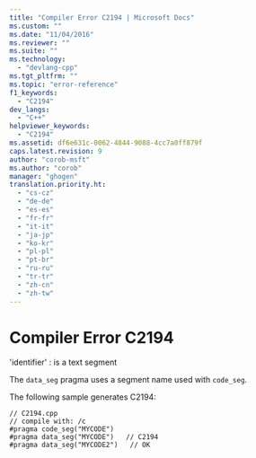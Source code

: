 ```yaml
---
title: "Compiler Error C2194 | Microsoft Docs"
ms.custom: ""
ms.date: "11/04/2016"
ms.reviewer: ""
ms.suite: ""
ms.technology: 
  - "devlang-cpp"
ms.tgt_pltfrm: ""
ms.topic: "error-reference"
f1_keywords: 
  - "C2194"
dev_langs: 
  - "C++"
helpviewer_keywords: 
  - "C2194"
ms.assetid: df6e631c-0062-4844-9088-4cc7a0ff879f
caps.latest.revision: 9
author: "corob-msft"
ms.author: "corob"
manager: "ghogen"
translation.priority.ht: 
  - "cs-cz"
  - "de-de"
  - "es-es"
  - "fr-fr"
  - "it-it"
  - "ja-jp"
  - "ko-kr"
  - "pl-pl"
  - "pt-br"
  - "ru-ru"
  - "tr-tr"
  - "zh-cn"
  - "zh-tw"
---
```

# Compiler Error C2194
'identifier' : is a text segment  
  
 The `data_seg` pragma uses a segment name used with `code_seg`.  
  
 The following sample generates C2194:  
  
```  
// C2194.cpp  
// compile with: /c  
#pragma code_seg("MYCODE")  
#pragma data_seg("MYCODE")   // C2194  
#pragma data_seg("MYCODE2")   // OK  
```